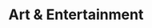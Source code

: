 ---
title: Art & Entertainment
cascade:
    params:
        categories: art-entertainment
        layout: 'art-entertainment'
    target:
        kind: page
---